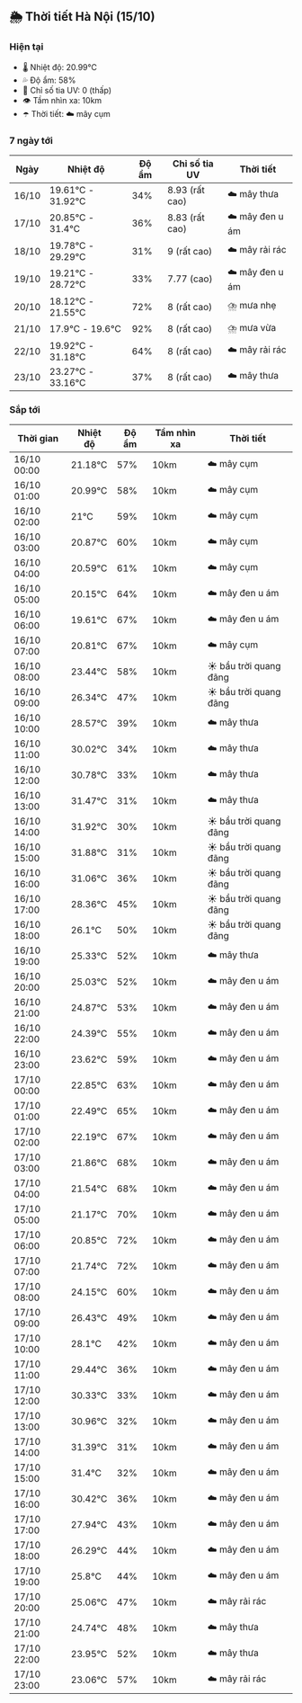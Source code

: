 ## 🌦️ Thời tiết Hà Nội (15/10)

### Hiện tại

- 🌡️ Nhiệt độ: 20.99℃
- 💦 Độ ẩm: 58%
- 🌟 Chỉ số tia UV: 0 (thấp)
- 👁️ Tầm nhìn xa: 10km
- ☂️ Thời tiết: ☁️ mây cụm

### 7 ngày tới

| Ngày | Nhiệt độ | Độ ẩm | Chỉ số tia UV | Thời tiết |
| --- | --- | --- | --- | --- |
| 16/10 | 19.61℃ - 31.92℃ | 34% | 8.93 (rất cao) | ☁️ mây thưa |
| 17/10 | 20.85℃ - 31.4℃ | 36% | 8.83 (rất cao) | ☁️ mây đen u ám |
| 18/10 | 19.78℃ - 29.29℃ | 31% | 9 (rất cao) | ☁️ mây rải rác |
| 19/10 | 19.21℃ - 28.72℃ | 33% | 7.77 (cao) | ☁️ mây đen u ám |
| 20/10 | 18.12℃ - 21.55℃ | 72% | 8 (rất cao) | ⛈️ mưa nhẹ |
| 21/10 | 17.9℃ - 19.6℃ | 92% | 8 (rất cao) | ⛈️ mưa vừa |
| 22/10 | 19.92℃ - 31.18℃ | 64% | 8 (rất cao) | ☁️ mây rải rác |
| 23/10 | 23.27℃ - 33.16℃ | 37% | 8 (rất cao) | ☁️ mây thưa |

### Sắp tới

| Thời gian | Nhiệt độ | Độ ẩm | Tầm nhìn xa | Thời tiết |
| --- | --- | --- | --- | --- |
| 16/10 00:00 | 21.18℃ | 57% | 10km | ☁️ mây cụm |
| 16/10 01:00 | 20.99℃ | 58% | 10km | ☁️ mây cụm |
| 16/10 02:00 | 21℃ | 59% | 10km | ☁️ mây cụm |
| 16/10 03:00 | 20.87℃ | 60% | 10km | ☁️ mây cụm |
| 16/10 04:00 | 20.59℃ | 61% | 10km | ☁️ mây cụm |
| 16/10 05:00 | 20.15℃ | 64% | 10km | ☁️ mây đen u ám |
| 16/10 06:00 | 19.61℃ | 67% | 10km | ☁️ mây đen u ám |
| 16/10 07:00 | 20.81℃ | 67% | 10km | ☁️ mây cụm |
| 16/10 08:00 | 23.44℃ | 58% | 10km | ☀️ bầu trời quang đãng |
| 16/10 09:00 | 26.34℃ | 47% | 10km | ☀️ bầu trời quang đãng |
| 16/10 10:00 | 28.57℃ | 39% | 10km | ☁️ mây thưa |
| 16/10 11:00 | 30.02℃ | 34% | 10km | ☁️ mây thưa |
| 16/10 12:00 | 30.78℃ | 33% | 10km | ☁️ mây thưa |
| 16/10 13:00 | 31.47℃ | 31% | 10km | ☁️ mây thưa |
| 16/10 14:00 | 31.92℃ | 30% | 10km | ☀️ bầu trời quang đãng |
| 16/10 15:00 | 31.88℃ | 31% | 10km | ☀️ bầu trời quang đãng |
| 16/10 16:00 | 31.06℃ | 36% | 10km | ☀️ bầu trời quang đãng |
| 16/10 17:00 | 28.36℃ | 45% | 10km | ☀️ bầu trời quang đãng |
| 16/10 18:00 | 26.1℃ | 50% | 10km | ☀️ bầu trời quang đãng |
| 16/10 19:00 | 25.33℃ | 52% | 10km | ☁️ mây thưa |
| 16/10 20:00 | 25.03℃ | 52% | 10km | ☁️ mây đen u ám |
| 16/10 21:00 | 24.87℃ | 53% | 10km | ☁️ mây đen u ám |
| 16/10 22:00 | 24.39℃ | 55% | 10km | ☁️ mây đen u ám |
| 16/10 23:00 | 23.62℃ | 59% | 10km | ☁️ mây đen u ám |
| 17/10 00:00 | 22.85℃ | 63% | 10km | ☁️ mây đen u ám |
| 17/10 01:00 | 22.49℃ | 65% | 10km | ☁️ mây đen u ám |
| 17/10 02:00 | 22.19℃ | 67% | 10km | ☁️ mây đen u ám |
| 17/10 03:00 | 21.86℃ | 68% | 10km | ☁️ mây đen u ám |
| 17/10 04:00 | 21.54℃ | 68% | 10km | ☁️ mây đen u ám |
| 17/10 05:00 | 21.17℃ | 70% | 10km | ☁️ mây đen u ám |
| 17/10 06:00 | 20.85℃ | 72% | 10km | ☁️ mây đen u ám |
| 17/10 07:00 | 21.74℃ | 72% | 10km | ☁️ mây đen u ám |
| 17/10 08:00 | 24.15℃ | 60% | 10km | ☁️ mây đen u ám |
| 17/10 09:00 | 26.43℃ | 49% | 10km | ☁️ mây đen u ám |
| 17/10 10:00 | 28.1℃ | 42% | 10km | ☁️ mây đen u ám |
| 17/10 11:00 | 29.44℃ | 36% | 10km | ☁️ mây đen u ám |
| 17/10 12:00 | 30.33℃ | 33% | 10km | ☁️ mây đen u ám |
| 17/10 13:00 | 30.96℃ | 32% | 10km | ☁️ mây đen u ám |
| 17/10 14:00 | 31.39℃ | 31% | 10km | ☁️ mây đen u ám |
| 17/10 15:00 | 31.4℃ | 32% | 10km | ☁️ mây đen u ám |
| 17/10 16:00 | 30.42℃ | 36% | 10km | ☁️ mây đen u ám |
| 17/10 17:00 | 27.94℃ | 43% | 10km | ☁️ mây đen u ám |
| 17/10 18:00 | 26.29℃ | 44% | 10km | ☁️ mây đen u ám |
| 17/10 19:00 | 25.8℃ | 44% | 10km | ☁️ mây đen u ám |
| 17/10 20:00 | 25.06℃ | 47% | 10km | ☁️ mây rải rác |
| 17/10 21:00 | 24.74℃ | 48% | 10km | ☁️ mây thưa |
| 17/10 22:00 | 23.95℃ | 52% | 10km | ☁️ mây thưa |
| 17/10 23:00 | 23.06℃ | 57% | 10km | ☁️ mây rải rác |
